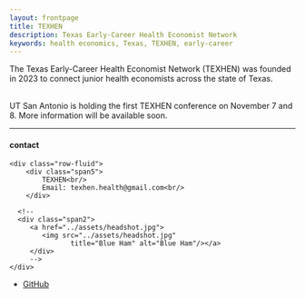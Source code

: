 ```yaml
---
layout: frontpage
title: TEXHEN
description: Texas Early-Career Health Economist Network
keywords: health economics, Texas, TEXHEN, early-career
---
```


The Texas Early-Career Health Economist Network (TEXHEN) was founded in 2023 to connect junior health economists across the state of Texas.

<br/>
UT San Antonio is holding the first TEXHEN conference on November 7 and 8. More information will be available soon.

<!--[curriculum vitae ![CV as pdf]({{ BASE_PATH }}/pages/icons16/pdf-icon.png)]({{ BASE_PATH }}/assets/CV.pdf)<br/> -->


---


<div class="container">
<h4><a name="contact"></a>contact</h4>

    <div class="row-fluid">
        <div class="span5">
            TEXHEN<br/>
            Email: texhen.health@gmail.com<br/>
        </div>

      <!-- 
      <div class="span2">
         <a href="../assets/headshot.jpg">
            <img src="../assets/headshot.jpg"
                   title="Blue Ham" alt="Blue Ham"/></a>
         </div>
         -->
    </div>
</div>

<div class="navbar">
  <div class="navbar-inner">
      <ul class="nav">
       <!--   <li><a href="{{ BASE_PATH }}/assets/CV.pdf">cv</a></li> -->
          <li><a href="https://github.com/texhen">GitHub</a></li>
      </ul>
  </div>
</div>
